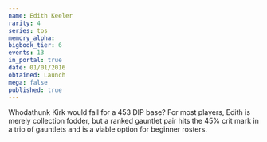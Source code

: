 ```yaml
---
name: Edith Keeler
rarity: 4
series: tos
memory_alpha:
bigbook_tier: 6
events: 13
in_portal: true
date: 01/01/2016
obtained: Launch
mega: false
published: true
---
```


Whodathunk Kirk would fall for a 453 DIP base? For most players, Edith is merely collection fodder, but a ranked gauntlet pair hits the 45% crit mark in a trio of gauntlets and is a viable option for beginner rosters.
